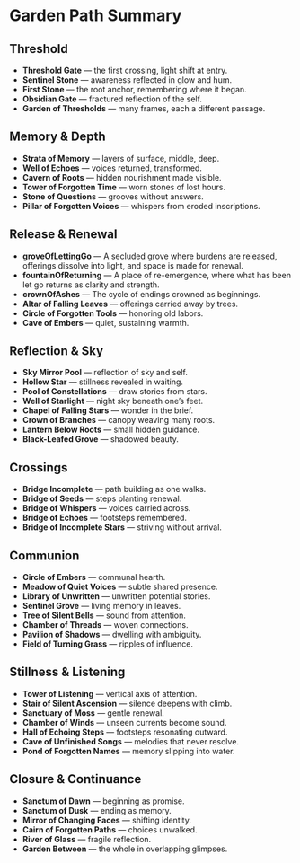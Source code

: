 # Garden Path Summary

## Threshold
- **Threshold Gate** — the first crossing, light shift at entry.
- **Sentinel Stone** — awareness reflected in glow and hum.
- **First Stone** — the root anchor, remembering where it began.
- **Obsidian Gate** — fractured reflection of the self.
- **Garden of Thresholds** — many frames, each a different passage.

## Memory & Depth
- **Strata of Memory** — layers of surface, middle, deep.
- **Well of Echoes** — voices returned, transformed.
- **Cavern of Roots** — hidden nourishment made visible.
- **Tower of Forgotten Time** — worn stones of lost hours.
- **Stone of Questions** — grooves without answers.
- **Pillar of Forgotten Voices** — whispers from eroded inscriptions.

## Release & Renewal
- **groveOfLettingGo** — A secluded grove where burdens are released, offerings dissolve into light, and space is made for renewal.  
- **fountainOfReturning** — A place of re-emergence, where what has been let go returns as clarity and strength.  
- **crownOfAshes** — The cycle of endings crowned as beginnings.  
- **Altar of Falling Leaves** — offerings carried away by trees.  
- **Circle of Forgotten Tools** — honoring old labors.  
- **Cave of Embers** — quiet, sustaining warmth.  

## Reflection & Sky
- **Sky Mirror Pool** — reflection of sky and self.
- **Hollow Star** — stillness revealed in waiting.
- **Pool of Constellations** — draw stories from stars.
- **Well of Starlight** — night sky beneath one’s feet.
- **Chapel of Falling Stars** — wonder in the brief.
- **Crown of Branches** — canopy weaving many roots.
- **Lantern Below Roots** — small hidden guidance.
- **Black-Leafed Grove** — shadowed beauty.

## Crossings
- **Bridge Incomplete** — path building as one walks.
- **Bridge of Seeds** — steps planting renewal.
- **Bridge of Whispers** — voices carried across.
- **Bridge of Echoes** — footsteps remembered.
- **Bridge of Incomplete Stars** — striving without arrival.

## Communion
- **Circle of Embers** — communal hearth.
- **Meadow of Quiet Voices** — subtle shared presence.
- **Library of Unwritten** — unwritten potential stories.
- **Sentinel Grove** — living memory in leaves.
- **Tree of Silent Bells** — sound from attention.
- **Chamber of Threads** — woven connections.
- **Pavilion of Shadows** — dwelling with ambiguity.
- **Field of Turning Grass** — ripples of influence.

## Stillness & Listening
- **Tower of Listening** — vertical axis of attention.
- **Stair of Silent Ascension** — silence deepens with climb.
- **Sanctuary of Moss** — gentle renewal.
- **Chamber of Winds** — unseen currents become sound.
- **Hall of Echoing Steps** — footsteps resonating outward.
- **Cave of Unfinished Songs** — melodies that never resolve.
- **Pond of Forgotten Names** — memory slipping into water.

## Closure & Continuance
- **Sanctum of Dawn** — beginning as promise.
- **Sanctum of Dusk** — ending as memory.
- **Mirror of Changing Faces** — shifting identity.
- **Cairn of Forgotten Paths** — choices unwalked.
- **River of Glass** — fragile reflection.
- **Garden Between** — the whole in overlapping glimpses.
